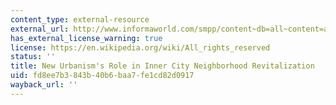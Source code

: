 ```yaml
---
content_type: external-resource
external_url: http://www.informaworld.com/smpp/content~db=all~content=a723741171
has_external_license_warning: true
license: https://en.wikipedia.org/wiki/All_rights_reserved
status: ''
title: New Urbanism's Role in Inner City Neighborhood Revitalization
uid: fd8ee7b3-843b-40b6-baa7-fe1cd82d0917
wayback_url: ''
---
```

